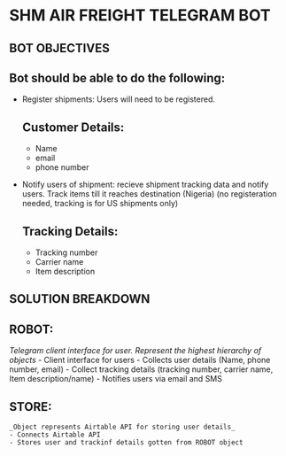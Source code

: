 # SHM AIR FREIGHT TELEGRAM BOT

## BOT OBJECTIVES

Bot should be able to do the following:
---------------------------------------

- Register shipments: Users will need to be registered.
    
    Customer Details:
    ---------------
    + Name
    + email
    + phone number

- Notify users of shipment: recieve shipment tracking data and notify users. Track items till it reaches destination (Nigeria) (no registeration needed, tracking is for US shipments only)

    Tracking Details:
    ----------------
    + Tracking number
    + Carrier name
    + Item description

## SOLUTION BREAKDOWN


ROBOT:
--
 _Telegram client interface for user. Represent the highest hierarchy of objects_
    - Client interface for users
    - Collects user details (Name, phone number, email)
    - Collect tracking details (tracking number, carrier name, Item description/name)
    - Notifies users via email and SMS

STORE:
--
    _Object represents Airtable API for storing user details_
    - Connects Airtable API
    - Stores user and trackinf details gotten from ROBOT object
